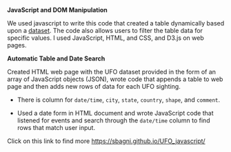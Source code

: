**JavaScript and DOM Manipulation**


We used javascript to write this code that created a table dynamically based upon a [dataset](StarterCode/static/js/data.js). The code also allows users to filter the table data for specific values. I used JavaScript, HTML, and CSS, and D3.js on web pages. 


 **Automatic Table and Date Search**

Created HTML web page with the UFO dataset provided in the form of an array of JavaScript objects (JSON), wrote code that appends a table to web page and then adds new rows of data for each UFO sighting.

* There is  column for `date/time`, `city`, `state`, `country`, `shape`, and `comment`.

* Used a date form in HTML document and wrote JavaScript code that  listened for events and search through the `date/time` column to find rows that match user input.

Click on this link to find more https://sbagni.github.io/UFO_javascript/
